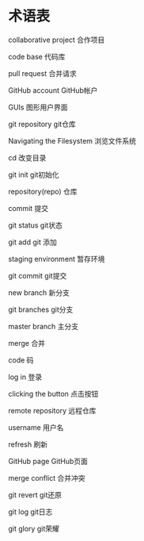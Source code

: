 # 术语表

collaborative project   合作项目

code base   代码库

pull request   合并请求

GitHub account    GitHub帐户

GUIs    图形用户界面

git repository   git仓库

Navigating the Filesystem   浏览文件系统

cd   改变目录

git init   git初始化

repository(repo)   仓库

commit   提交

git status   git状态

git add   git 添加

staging environment   暂存环境

git commit   git提交

new branch   新分支

git branches   git分支

master branch   主分支

merge   合并

code 码

log in   登录

clicking the button   点击按钮

remote repository   远程仓库

username    用户名

refresh  刷新

GitHub page  GitHub页面

merge conflict   合并冲突

git revert   git还原

git log   git日志

git glory   git荣耀









